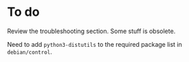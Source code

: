 # To do

Review the troubleshooting section. Some stuff is obsolete.

Need to add `python3-distutils` to the required package list in `debian/control`.